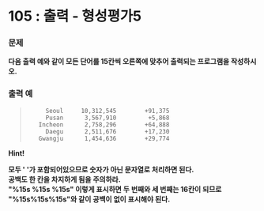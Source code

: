 # 105 : 출력 - 형성평가5

### 문제
**다음 출력 예와 같이 모든 단어를 15칸씩 오른쪽에 맞추어 출력되는 프로그램을 작성하시오.**

### 출력 예
>          Seoul     10,312,545        +91,375
>          Pusan      3,567,910         +5,868
>        Incheon      2,758,296        +64,888
>          Daegu      2,511,676        +17,230
>        Gwangju      1,454,636        +29,774

**Hint!**

**모두 ' '가 포함되어있으므로 숫자가 아닌 문자열로 처리하면 된다.<br>
공백도 한 칸을 차지하게 됨을 주의하라.<br>
"%15s %15s %15s" 이렇게 표시하면 두 번째와 세 번째는 16칸이 되므로 "%15s%15s%15s"와 같이 공백이 없이 표시해야 된다.**
        

